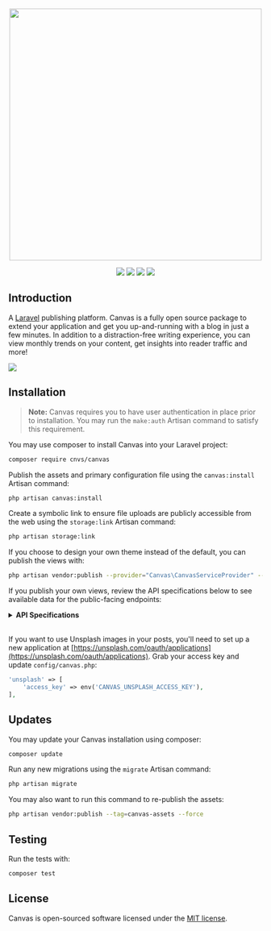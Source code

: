 <p align="center">
    <br>
    <img src="https://raw.githubusercontent.com/cnvs/art/master/github-header.png" width="500">
</p>

<p align="center">
	<a href="https://travis-ci.org/cnvs/canvas"><img src="https://travis-ci.org/cnvs/canvas.svg?branch=master"></a>
	<a href="https://packagist.org/packages/cnvs/canvas"><img src="https://poser.pugx.org/cnvs/canvas/downloads"></a>
	<a href="https://packagist.org/packages/cnvs/canvas"><img src="https://poser.pugx.org/cnvs/canvas/v/stable"></a>
	<a href="https://packagist.org/packages/cnvs/canvas"><img src="https://poser.pugx.org/cnvs/canvas/license"></a>
    <br>
</p>

## Introduction

A [Laravel](https://laravel.com) publishing platform. Canvas is a fully open source package to extend your 
application and get you up-and-running with a blog in just a few minutes. In addition to a distraction-free 
writing experience, you can view monthly trends on your content, get insights into reader traffic and more!

<img src="https://cnvs.io/img/zDTOCfMeOf2pr1sHax9KqNzWsnF8KOa55CPPyppc.png">

## Installation

> **Note:** Canvas requires you to have user authentication in place prior to installation. You may run the `make:auth` Artisan command to satisfy this requirement.

You may use composer to install Canvas into your Laravel project:

```bash
composer require cnvs/canvas
```

Publish the assets and primary configuration file using the `canvas:install` Artisan command:

```bash
php artisan canvas:install
```

Create a symbolic link to ensure file uploads are publicly accessible from the web using the `storage:link` Artisan command:

```bash
php artisan storage:link
```

If you choose to design your own theme instead of the default, you can publish the views with:

```bash
php artisan vendor:publish --provider="Canvas\CanvasServiceProvider" --tag="canvas-views"
```

If you publish your own views, review the API specifications below to see available data for the public-facing endpoints:

<details>
<summary><b>API Specifications</b></summary>
<ul>
<li><b>GET </b><code>/blog</code> Returns a simple-paginated index of posts</li>

<br>

```php
"data": [
    "posts": "Illuminate\Pagination\Paginator"
]
```

<li><b>GET </b><code>/blog/{slug}</code> Returns a single blog post</li>

<br>

```php
"data": [
    "author": "App\User",
    "post": "App\Canvas\Post",
    "meta": [
        "og_title": "string"
        "twitter_title": "string"
        "og_description": "string"
        "meta_description": "string"
        "twitter_description": "string"
	],
    "next": "App\Canvas\Post",
    "random": "App\Canvas\Post"
]
```

<li><b>GET </b><code>/blog/tag/{slug}</code> Returns a simple-paginated index of posts for a single tag</li>

<br>

```php
"data": [
    "topic": "Canvas/Tag",
    "posts": "Illuminate\Pagination\Paginator"
]
```
</ul>
</details>

<br>

If you want to use Unsplash images in your posts, you'll need to set up a new application at [https://unsplash.com/oauth/applications](https://unsplash.com/oauth/applications). Grab your access key and update `config/canvas.php`:

```php
'unsplash' => [
    'access_key' => env('CANVAS_UNSPLASH_ACCESS_KEY'),
],
```

## Updates

You may update your Canvas installation using composer:

```bash
composer update
```

Run any new migrations using the `migrate` Artisan command:

```bash
php artisan migrate
```

You may also want to run this command to re-publish the assets:

```bash
php artisan vendor:publish --tag=canvas-assets --force
```

## Testing

Run the tests with:

```bash
composer test
```

## License

Canvas is open-sourced software licensed under the [MIT license](https://opensource.org/licenses/MIT).